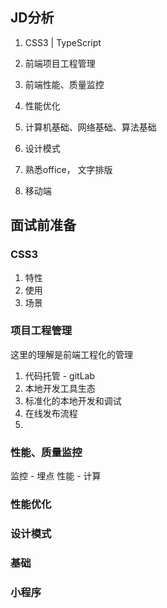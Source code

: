 ## JD分析
1. CSS3 | TypeScript
2. 前端项目工程管理
3. 前端性能、质量监控
4. 性能优化
5. 计算机基础、网络基础、算法基础
6. 设计模式
7. 熟悉office， 文字排版

8. 移动端

## 面试前准备
### CSS3
1. 特性
2. 使用
3. 场景

### 项目工程管理
这里的理解是前端工程化的管理
1. 代码托管 - gitLab
2. 本地开发工具生态
3. 标准化的本地开发和调试
4. 在线发布流程
5. 

### 性能、质量监控

监控 - 埋点
性能 - 计算

### 性能优化


### 设计模式


### 基础


### 小程序
